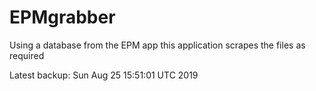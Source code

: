 # EPMgrabber
Using a database from the EPM app this application scrapes the files as required


Latest backup: Sun Aug 25 15:51:01 UTC 2019
